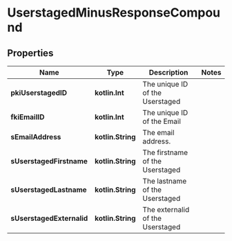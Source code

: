 
# UserstagedMinusResponseCompound

## Properties
Name | Type | Description | Notes
------------ | ------------- | ------------- | -------------
**pkiUserstagedID** | **kotlin.Int** | The unique ID of the Userstaged | 
**fkiEmailID** | **kotlin.Int** | The unique ID of the Email | 
**sEmailAddress** | **kotlin.String** | The email address. | 
**sUserstagedFirstname** | **kotlin.String** | The firstname of the Userstaged | 
**sUserstagedLastname** | **kotlin.String** | The lastname of the Userstaged | 
**sUserstagedExternalid** | **kotlin.String** | The externalid of the Userstaged | 



